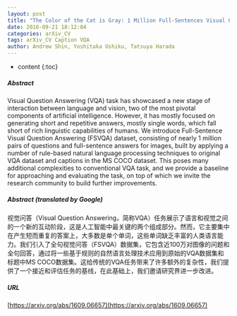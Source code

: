 ```yaml
---
layout: post
title: "The Color of the Cat is Gray: 1 Million Full-Sentences Visual Question Answering"
date: 2016-09-21 18:12:04
categories: arXiv_CV
tags: arXiv_CV Caption VQA
author: Andrew Shin, Yoshitaka Ushiku, Tatsuya Harada
---
```


* content
{:toc}

##### Abstract
Visual Question Answering (VQA) task has showcased a new stage of interaction between language and vision, two of the most pivotal components of artificial intelligence. However, it has mostly focused on generating short and repetitive answers, mostly single words, which fall short of rich linguistic capabilities of humans. We introduce Full-Sentence Visual Question Answering (FSVQA) dataset, consisting of nearly 1 million pairs of questions and full-sentence answers for images, built by applying a number of rule-based natural language processing techniques to original VQA dataset and captions in the MS COCO dataset. This poses many additional complexities to conventional VQA task, and we provide a baseline for approaching and evaluating the task, on top of which we invite the research community to build further improvements.

##### Abstract (translated by Google)
视觉问答（Visual Question Answering，简称VQA）任务展示了语言和视觉之间的一个新的互动阶段，这是人工智能中最关键的两个组成部分。然而，它主要集中在产生短而重复的答案上，大多数是单个单词，这些单词缺乏丰富的人类语言能力。我们引入了全句视觉问答（FSVQA）数据集，它包含近100万对图像的问题和全句回答，通过将一些基于规则的自然语言处理技术应用到原始的VQA数据集和标题中MS COCO数据集。这给传统的VQA任务带来了许多额外的复杂性，我们提供了一个接近和评估任务的基线，在此基础上，我们邀请研究界进一步改进。

##### URL
[https://arxiv.org/abs/1609.06657](https://arxiv.org/abs/1609.06657)

